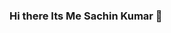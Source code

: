 ### Hi there Its Me Sachin Kumar 👋

<!--
**onlinembadegree/onlinembadegree** is a ✨ _special_ ✨ repository because its `README.md` (this file) appears on your GitHub profile.

Here are some ideas to get you started:

- 🔭 I’m currently working on ... People Smart as a SEO Analyst
- 🌱 I’m currently learning ... AI and ML
- 👯 I’m looking to collaborate on ... Neil Patel for SEO Support
- 🤔 I’m looking for help with ... Online Education, Online Degree,
- 💬 Ask me about ... SEO, Wordpress, Digital Marketing, 
- 📫 How to reach me: ...sachin.peoplesmart@gmail.com
- **💻 If You Want to Study Abroad**
- **💻 We have a Best Online Universities**
💻 1. https://onlinembadegree.in/liverpool-university/
💻 2. https://onlinembadegree.in/deakin-university/
💻 3. https://onlinembadegree.in/golden-gate-university/
- 💻 For any query regarding Online Degree: https://onlinembadegree.in
-->

